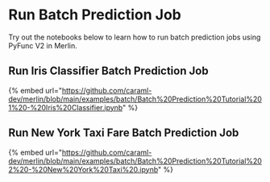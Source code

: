 # Run Batch Prediction Job

Try out the notebooks below to learn how to run batch prediction jobs using PyFunc V2 in Merlin.

## Run Iris Classifier Batch Prediction Job

{% embed url="https://github.com/caraml-dev/merlin/blob/main/examples/batch/Batch%20Prediction%20Tutorial%201%20-%20Iris%20Classifier.ipynb" %}

## Run New York Taxi Fare Batch Prediction Job

{% embed url="https://github.com/caraml-dev/merlin/blob/main/examples/batch/Batch%20Prediction%20Tutorial%202%20-%20New%20York%20Taxi%20.ipynb" %}